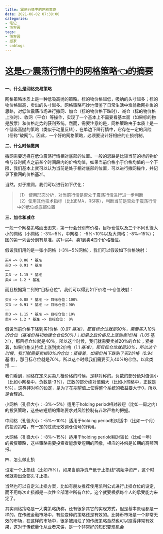 ```yaml
---
title: 震荡行情中的网格策略
date: 2021-06-02 07:38:00
categories:
- 笔记
- 博客园
tags:
- 博客园
- 搬家
- cnblogs
---
```

# [这是👉震荡行情中的网格策略👈的摘要](../../../../2021/06/02/cnblog_14841534/)
<!--more-->
**一、什么是网格交易策略**

网格策略本质上是一种低吸高抛的策略。标的物价格越低，吸纳的头寸越多；标的物价格越高，卖出的头寸越多。网格策略巧妙地借鉴了日常生活中渔翁撒网扑鱼的思路，对低位震荡市场进行撒网、加仓（标的物价格下跌时）、减仓（标的物价格上涨时）、收网（平仓）等操作，实现了一个基本上不需要看基本面（如果标的物是股票）和价格走势的获利系统。然而，需要注意的是，网格策略由于本质上是一个低吸高抛的策略（类似于动量反转），在单边下降行情中，它存在一定的风险（俗称“破网”）。因此，一个好的网格策略，必须要设计好相应的止损机制。

 **二、什么时候撒网**

撒网需要选择在低位震荡行情相对底部的位置。一般的思路是比较当前的标的物价格与该时间点之前某个时间段内的价格均值，如果当前价格小于价格均值的一个下限，我们基本上就可以认为当前是处于相对底部的位置，可以进行撒网操作，并记录下撒网的价格基准。

当然，对于撒网，我们可以进行如下优化：

> （1） 使用形态分析，对当前行情是否处于震荡行情进行进一步判断  
> （2）使用其他技术指标（比如EMA，RSI等），判断当前是否处于震荡行情中的低位或底部位置

 **三、加仓和减仓**

一般一个网格策略画出图来，第一行会分别有价格，目标仓位以及三个不同孔径大小的网格（小网格：-3%~5%，中网格：
-5%~10%以及大网格：-8%~15%）；图的第一列会分别有基准，买1~买4，卖1到卖4四个价格档位。

假设我们用的是一张小网格（-3%~5%网格），我们可以假设如下价格映射：

    
    
    买4 –> 0.88 * 基准
    买3 –> 0.91 * 基准
    ……
    卖3 –> 1.15 * 基准
    卖4 –> 1.2 * 基准
    

而且根据第二列的“目标仓位”，我们可以得到如下价格–>仓位映射：

    
    
    买4 –> 0.88 * 基准 –> 目标仓位：100%
    买3 –> 0.91 * 基准 –> 目标仓位：90%
    ……
    卖3 –> 1.15 * 基准 –> 目标仓位：10%
    卖4 –> 1.2 * 基准 –> 目标仓位： 0%
    

假设当前价格下降到买1价格（0.97
_基准），那目标仓位就是60%，需要买入10%的仓位（基准价格初始建仓仓位50%）；如果之后价格又上涨到卖1价格（1.05_
基准），那目标仓位就是40%，所以这个时候，我们就需要卖掉20%的仓位；紧接着，如果价格又持续上涨到卖2价格（1.1
_基准），那目标仓位就是30%，所以这个时候，我们就需要卖掉10%的仓位；紧接着，如果价格下跌到了买2价格（0.94_
基准），那目标仓位就是70%，所以这个时候我们需要买入40%的仓位。以此类推……

我们看到，网格在定义买卖几档价格的时候，是非对称的。负数的部分绝对值偏小（比如小网格中，负数是-3%），正数的部分绝对值偏大（比如小网格中，正数是5%），这样非对称的设定，是为了在期望值上使得整个系统的收益要大于0，所以是合理的。

小网格（孔径大小：-3%～5%）适用于holding period相对较短（比如一周之内）的投资策略，这些较短期的策略要求对风险控制有非常严格的把握。

中网格（孔径大小：-5%～10%）适用于holding period相对适中（比如一个月）的投资策略，有一定的过滤无效调仓信号的作用。

大网格（孔径大小：-8%～15%）适用于holding
periold相对较长（比如一年）的投资策略，这些策略需要投资者能承受短期的回撤，相应的补偿是长期的高额回报。

四、怎么做止损

设定一个止损线（比如75%），如果当前净资产低于止损线*初始净资产，这个时候就卖出全部头寸止损。

当然也可以自定义止损方案，比如有朋友推荐使用凯利公式进行止损仓位的设定，而不用每次止损都是一次性全部清空所有仓位。这个就要根据每个人的承受能力来定了。

其实网格策略是一大类策略统称，还有很多其它的实现方式，但是基本原理都是一样的。在传统金融市场中，有些变种的策略还是有效的。比特币市场是一个非常无效的市场，在这样的市场中，很多被用烂了的传统策略竟然也可以跑得非常有效果，这对于传统量化从业者来讲，是一个非常好的知识变现机会


